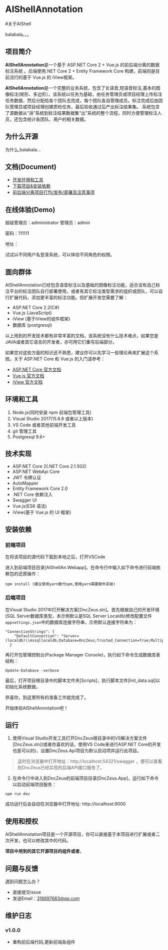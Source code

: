 # AIShellAnnotation

#关于AIShell

balabala。。。


## 项目简介

**AIShellAnnotation**是一个基于 ASP.NET Core 2 + Vue.js 的前后端分离的数据标注系统 。后端使用.NET Core 2 + Entity Framework Core 构建，前端则是目前流行的基于 Vue.js 的 iView框架。

**AIShellAnnotation**是一个完整的业务系统，包含了长语音,短语音标注,基本的图像标注(矩形、多边形）。该系统以任务为基础，由任务管理员或项目经理上传标注任务数据，然后分配给各个团队去完成，每个团队各自管理成员。标注完成后由团队管理员或项目经理创建质检任务，最后验收通过后产出标注结果集。 系统包含了源数据从“进”系统到标注结果数据集“出”系统的整个流程，同时方便管理标注人员，还包含统计各团队、用户的相关数据。

## 为什么开源

为什么,balabala...

## 文档(Document)

* [开发环境和工具](https://codedefault.com/p/environment-and-developement-tools)
* [下载项目&安装依赖](https://codedefault.com/p/download-and-restore-dnczeus)
* [前后端分离项目打包/发布/部署及注意事项](https://codedefault.com/p/dnczeus-build-and-deploy)

## 在线体验(Demo)

超级管理员：administrator 
管理员：admin

密码：111111

地址：

试试以不同用户名登录系统，可以体验不同角色的权限。


## 面向群体

AIShellAnnotation已经包含语音标注以及基础的图像标注功能，适合没有自己标注平台的标注团队自行部署使用，或者有其它标注类型需求的组织或团队，可以自行扩展代码，添加更丰富的标注功能。但扩展开发您需要了解：

- ASP.NET Core 2.2(C#)
- Vue.js (JavaScript)
- iView  (基于iView的组件框架)
- 数据库 (postgresql)

以上用到的开发技术都有非常丰富的文档，该系统没有什么技术难点，如果您是JAVA或者其它语言的开发者，亦可用它们重写后端部分。

如果您对这些方面的知识还不熟悉，建议你可以先学习一些理论再来扩展这个系统。关于 ASP.NET Core 和 Vue.js 的入门请参考：

- [ASP.NET Core 官方文档][2]
- [Vue.js 官方文档][3]
- [iView 官方文档][3]

## 环境和工具

1. Node.js(同时安装 npm 前端包管理工具)
2. Visual Studio 2017(15.8.8 或者以上版本)
3. VS Code 或者其他前端开发工具
4. git 管理工具
5. Postgresql 9.6+

## 技术实现

- ASP.NET Core 2(.NET Core 2.1.502)
- ASP.NET WebApi Core
- JWT 令牌认证
- AutoMapper
- Entity Framework Core 2.0
- .NET Core 依赖注入
- Swagger UI
- Vue.js(ES6 语法)
- iView(基于 Vue.js 的 UI 框架)


## 安装依赖

### 前端项目

在将该项目的源代码下载到本地之后，打开VSCode

进入到前端项目目录[AIShellAn.Webapp]。在命令行中输入如下命令进行前端依赖包的还原操作：

```
npm install (建议使用yarn替代npm,使用yarn需要额外安装)
```



### 后端项目

在Visual Studio 2017中打开解决方案[DncZeus.sln]。首先根据自己的开发环境(SQL Server数据库类型，本示例默认是SQL Server Localdb)修改配置文件`appsettings.json`中的数据库连接字符串，示例默认连接字符串为：

```
"ConnectionStrings": {
    "DefaultConnection": "Server=(localdb)\\mssqllocaldb;Database=DncZeus;Trusted_Connection=True;MultipleActiveResultSets=true"
  }
```

再打开包管理控制台(Package Manager Console)，执行如下命令生成数据库表结构：

```
Update-Database -verbose
```

最后，打开项目根目录中的脚本文件夹[Scripts]，执行脚本文件[Init_data.sql]以初始化系统数据。

恭喜你，到这里所有的准备工作就完成了。

开始体验AIShellAnnotation吧！


## 运行

1. 使用Visual Studio开发工具打开DncZeus根目录中的VS解决方案文件[DncZeus.sln](或者你喜欢的话，使用VS Code来进行ASP.NET Core的开发也是可以的)，设置DncZeus.Api项目为默认启动项并运行此项目。

> 这时在浏览器中打开地址：http://localhost:54321/swagger ，便可以查看到DncZeus已经实现的后端API接口服务了。

2. 在命令行中进入到DncZeus的前端项目目录[DncZeus.App]，运行如下命令以启动前端项目服务：

```
npm run dev
```

成功运行后会自动在浏览器中打开地址: http://localhost:9000

## 使用和授权

AIShellAnnotation项目是一个开源项目，你可以直接基于本项目进行扩展或者二次开发，也可以修改其中的代码。

**项目中用到的其它开源项目的组件或者**。




## 问题与反馈

遇到问题怎么办？

* 直接提交issue
* 发送Email：316697683@qq.com


##	维护日志



### v1.0.0

* 重构前后端代码,更新前端各组件


[1]: https://github.com/iview/iview-admin
[2]: https://docs.microsoft.com/en-us/aspnet/core/?view=aspnetcore-2.2
[3]: https://vuejs.org/
[4]: https://github.com/lampo1024/DncZeus
[5]: https://statics.codedefault.com/uploads/2018/12/1.png
[6]: https://statics.codedefault.com/uploads/2018/12/2.png
[7]: https://dnczeus.codedefault.com
[8]: https://codedefault.com
[9]: https://gitee.com/rector/DncZeus
